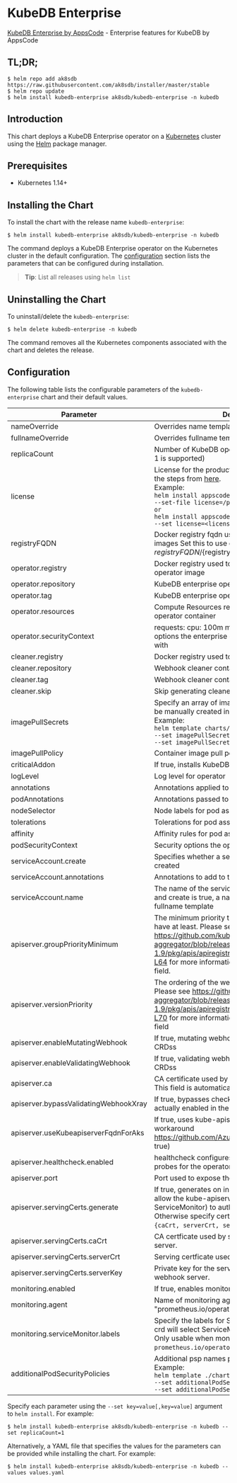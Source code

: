 # KubeDB Enterprise

[KubeDB Enterprise by AppsCode](https://github.com/kubedb) - Enterprise features for KubeDB by AppsCode

## TL;DR;

```console
$ helm repo add ak8sdb https://raw.githubusercontent.com/ak8sdb/installer/master/stable
$ helm repo update
$ helm install kubedb-enterprise ak8sdb/kubedb-enterprise -n kubedb
```

## Introduction

This chart deploys a KubeDB Enterprise operator on a [Kubernetes](http://kubernetes.io) cluster using the [Helm](https://helm.sh) package manager.

## Prerequisites

- Kubernetes 1.14+

## Installing the Chart

To install the chart with the release name `kubedb-enterprise`:

```console
$ helm install kubedb-enterprise ak8sdb/kubedb-enterprise -n kubedb
```

The command deploys a KubeDB Enterprise operator on the Kubernetes cluster in the default configuration. The [configuration](#configuration) section lists the parameters that can be configured during installation.

> **Tip**: List all releases using `helm list`

## Uninstalling the Chart

To uninstall/delete the `kubedb-enterprise`:

```console
$ helm delete kubedb-enterprise -n kubedb
```

The command removes all the Kubernetes components associated with the chart and deletes the release.

## Configuration

The following table lists the configurable parameters of the `kubedb-enterprise` chart and their default values.

|               Parameter               |                                                                                                                                                                                 Description                                                                                                                                                                                  |                                     Default                                      |
|---------------------------------------|------------------------------------------------------------------------------------------------------------------------------------------------------------------------------------------------------------------------------------------------------------------------------------------------------------------------------------------------------------------------------|----------------------------------------------------------------------------------|
| nameOverride                          | Overrides name template                                                                                                                                                                                                                                                                                                                                                      | <code>""</code>                                                                  |
| fullnameOverride                      | Overrides fullname template                                                                                                                                                                                                                                                                                                                                                  | <code>""</code>                                                                  |
| replicaCount                          | Number of KubeDB operator replicas to create (only 1 is supported)                                                                                                                                                                                                                                                                                                           | <code>1</code>                                                                   |
| license                               | License for the product. Get a license by following the steps from [here](https://stash.run/docs/latest/setup/install/enterprise#get-a-trial-license). <br> Example: <br> `helm install appscode/kubedb-enterprise \` <br> `--set-file license=/path/to/license/file` <br> `or` <br> `helm install appscode/kubedb-enterprise \` <br> `--set license=<license file content>` | <code>""</code>                                                                  |
| registryFQDN                          | Docker registry fqdn used to pull KubeDB related images Set this to use docker registry hosted at ${registryFQDN}/${registry}/${image}                                                                                                                                                                                                                                       | <code>""</code>                                                                  |
| operator.registry                     | Docker registry used to pull KubeDB enterprise operator image                                                                                                                                                                                                                                                                                                                | <code>kubedb</code>                                                              |
| operator.repository                   | KubeDB enterprise operator container image                                                                                                                                                                                                                                                                                                                                   | <code>kubedb-enterprise</code>                                                   |
| operator.tag                          | KubeDB enterprise operator container image tag                                                                                                                                                                                                                                                                                                                               | <code>v2022.02.22</code>                                                         |
| operator.resources                    | Compute Resources required by the enterprise operator container                                                                                                                                                                                                                                                                                                              | <code>{}</code>                                                                  |
| operator.securityContext              | requests: cpu: 100m memory: 128Mi Security options the enterprise operator container should run with                                                                                                                                                                                                                                                                         | <code>{}</code>                                                                  |
| cleaner.registry                      | Docker registry used to pull Webhook cleaner image                                                                                                                                                                                                                                                                                                                           | <code>appscode</code>                                                            |
| cleaner.repository                    | Webhook cleaner container image                                                                                                                                                                                                                                                                                                                                              | <code>kubectl</code>                                                             |
| cleaner.tag                           | Webhook cleaner container image tag                                                                                                                                                                                                                                                                                                                                          | <code>v1.16</code>                                                               |
| cleaner.skip                          | Skip generating cleaner YAML                                                                                                                                                                                                                                                                                                                                                 | <code>false</code>                                                               |
| imagePullSecrets                      | Specify an array of imagePullSecrets. Secrets must be manually created in the namespace. <br> Example: <br> `helm template charts/kubedb-enterprise \` <br> `--set imagePullSecrets[0].name=sec0 \` <br> `--set imagePullSecrets[1].name=sec1`                                                                                                                               | <code>[]</code>                                                                  |
| imagePullPolicy                       | Container image pull policy                                                                                                                                                                                                                                                                                                                                                  | <code>IfNotPresent</code>                                                        |
| criticalAddon                         | If true, installs KubeDB operator as critical addon                                                                                                                                                                                                                                                                                                                          | <code>false</code>                                                               |
| logLevel                              | Log level for operator                                                                                                                                                                                                                                                                                                                                                       | <code>3</code>                                                                   |
| annotations                           | Annotations applied to operator deployment                                                                                                                                                                                                                                                                                                                                   | <code>{}</code>                                                                  |
| podAnnotations                        | Annotations passed to operator pod(s).                                                                                                                                                                                                                                                                                                                                       | <code>{}</code>                                                                  |
| nodeSelector                          | Node labels for pod assignment                                                                                                                                                                                                                                                                                                                                               | <code>{"beta.kubernetes.io/arch":"amd64","beta.kubernetes.io/os":"linux"}</code> |
| tolerations                           | Tolerations for pod assignment                                                                                                                                                                                                                                                                                                                                               | <code>[]</code>                                                                  |
| affinity                              | Affinity rules for pod assignment                                                                                                                                                                                                                                                                                                                                            | <code>{}</code>                                                                  |
| podSecurityContext                    | Security options the operator pod should run with.                                                                                                                                                                                                                                                                                                                           | <code>{}</code>                                                                  |
| serviceAccount.create                 | Specifies whether a service account should be created                                                                                                                                                                                                                                                                                                                        | <code>true</code>                                                                |
| serviceAccount.annotations            | Annotations to add to the service account                                                                                                                                                                                                                                                                                                                                    | <code>{}</code>                                                                  |
| serviceAccount.name                   | The name of the service account to use. If not set and create is true, a name is generated using the fullname template                                                                                                                                                                                                                                                       | <code></code>                                                                    |
| apiserver.groupPriorityMinimum        | The minimum priority the webhook api group should have at least. Please see https://github.com/kubernetes/kube-aggregator/blob/release-1.9/pkg/apis/apiregistration/v1beta1/types.go#L58-L64 for more information on proper values of this field.                                                                                                                            | <code>10000</code>                                                               |
| apiserver.versionPriority             | The ordering of the webhook api inside of the group. Please see https://github.com/kubernetes/kube-aggregator/blob/release-1.9/pkg/apis/apiregistration/v1beta1/types.go#L66-L70 for more information on proper values of this field                                                                                                                                         | <code>15</code>                                                                  |
| apiserver.enableMutatingWebhook       | If true, mutating webhook is configured for KubeDB CRDss                                                                                                                                                                                                                                                                                                                     | <code>true</code>                                                                |
| apiserver.enableValidatingWebhook     | If true, validating webhook is configured for KubeDB CRDss                                                                                                                                                                                                                                                                                                                   | <code>true</code>                                                                |
| apiserver.ca                          | CA certificate used by the Kubernetes api server. This field is automatically assigned by the operator.                                                                                                                                                                                                                                                                      | <code>not-ca-cert</code>                                                         |
| apiserver.bypassValidatingWebhookXray | If true, bypasses checks that validating webhook is actually enabled in the Kubernetes cluster.                                                                                                                                                                                                                                                                              | <code>false</code>                                                               |
| apiserver.useKubeapiserverFqdnForAks  | If true, uses kube-apiserver FQDN for AKS cluster to workaround https://github.com/Azure/AKS/issues/522 (default true)                                                                                                                                                                                                                                                       | <code>true</code>                                                                |
| apiserver.healthcheck.enabled         | healthcheck configures the readiness and liveliness probes for the operator pod.                                                                                                                                                                                                                                                                                             | <code>false</code>                                                               |
| apiserver.port                        | Port used to expose the operator apiserver                                                                                                                                                                                                                                                                                                                                   | <code>8443</code>                                                                |
| apiserver.servingCerts.generate       | If true, generates on install/upgrade the certs that allow the kube-apiserver (and potentially ServiceMonitor) to authenticate operators pods. Otherwise specify certs in `apiserver.servingCerts.{caCrt, serverCrt, serverKey}`.                                                                                                                                            | <code>true</code>                                                                |
| apiserver.servingCerts.caCrt          | CA certficate used by serving certificate of webhook server.                                                                                                                                                                                                                                                                                                                 | <code>""</code>                                                                  |
| apiserver.servingCerts.serverCrt      | Serving certficate used by webhook server.                                                                                                                                                                                                                                                                                                                                   | <code>""</code>                                                                  |
| apiserver.servingCerts.serverKey      | Private key for the serving certificate used by webhook server.                                                                                                                                                                                                                                                                                                              | <code>""</code>                                                                  |
| monitoring.enabled                    | If true, enables monitoring KubeDB operator                                                                                                                                                                                                                                                                                                                                  | <code>false</code>                                                               |
| monitoring.agent                      | Name of monitoring agent ("prometheus.io" or "prometheus.io/operator" or "prometheus.io/builtin")                                                                                                                                                                                                                                                                            | <code>""</code>                                                                  |
| monitoring.serviceMonitor.labels      | Specify the labels for ServiceMonitor. Prometheus crd will select ServiceMonitor using these labels. Only usable when monitoring agent is `prometheus.io/operator`.                                                                                                                                                                                                          | <code>{}</code>                                                                  |
| additionalPodSecurityPolicies         | Additional psp names passed to operator <br> Example: <br> `helm template ./chart/kubedb-enterprise \` <br> `--set additionalPodSecurityPolicies[0]=abc \` <br> `--set additionalPodSecurityPolicies[1]=xyz`                                                                                                                                                                 | <code>[]</code>                                                                  |


Specify each parameter using the `--set key=value[,key=value]` argument to `helm install`. For example:

```console
$ helm install kubedb-enterprise ak8sdb/kubedb-enterprise -n kubedb --set replicaCount=1
```

Alternatively, a YAML file that specifies the values for the parameters can be provided while
installing the chart. For example:

```console
$ helm install kubedb-enterprise ak8sdb/kubedb-enterprise -n kubedb --values values.yaml
```
